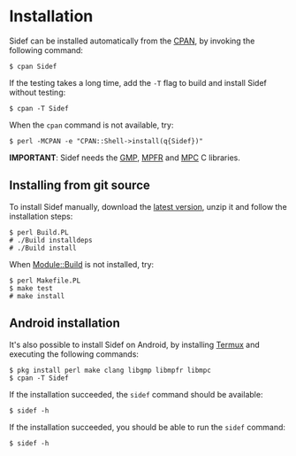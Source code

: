 # Installation

Sidef can be installed automatically from the [CPAN](https://metacpan.org/pod/distribution/Sidef/lib/Sidef.pod), by invoking the following command:

```console
$ cpan Sidef
```

If the testing takes a long time, add the `-T` flag to build and install Sidef without testing:

```console
$ cpan -T Sidef
```

When the `cpan` command is not available, try:

```console
$ perl -MCPAN -e "CPAN::Shell->install(q{Sidef})"
```

**IMPORTANT**: Sidef needs the [GMP](https://gmplib.org/), [MPFR](http://www.mpfr.org/) and [MPC](http://www.multiprecision.org/) C libraries.

## Installing from git source

To install Sidef manually, download the [latest version](https://github.com/trizen/sidef/archive/master.zip), unzip it and follow the installation steps:

```console
$ perl Build.PL
# ./Build installdeps
# ./Build install
```

When [Module::Build](https://metacpan.org/pod/Module::Build) is not installed, try:

```console
$ perl Makefile.PL
$ make test
# make install
```

## Android installation

It's also possible to install Sidef on Android, by installing [Termux](https://f-droid.org/en/packages/com.termux/) and executing the following commands:

```console
$ pkg install perl make clang libgmp libmpfr libmpc
$ cpan -T Sidef
```

If the installation succeeded, the `sidef` command should be available:

```console
$ sidef -h
```

If the installation succeeded, you should be able to run the `sidef` command:

```console
$ sidef -h
```
